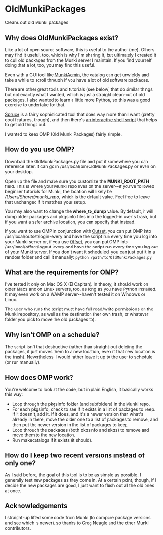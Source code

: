 # OldMunkiPackages
Cleans out old Munki packages

## Why does OldMunkiPackages exist?
Like a lot of open source software, this is useful to the author (me). Others may find it useful, too, which is why I'm sharing it, but ultimately I created it to cull old packages from the [Munki](https://github.com/munki/munki/wiki) server I maintain. If you find yourself doing that a lot, too, you may find this useful.

Even with a GUI tool like [MunkiAdmin](https://github.com/hjuutilainen/munkiadmin), the catalog can get unwieldy and take a while to scroll through if you have a lot of old software packages.

There are other great tools and tutorials (see below) that do similar things but not exactly what I wanted, which is just a straight clean-out of old packages. I also wanted to learn a little more Python, so this was a good exercise to undertake for that.

[Spruce](https://github.com/sheagcraig/Spruce-for-Munki) is a fairly sophisticated tool that does way more than I want (pretty cool features, though), and then there's [an interactive shell script](https://grpugh.wordpress.com/2015/04/24/munki-how-to-remove-cruft/) that helps to get old things out.

I wanted to keep OMP (Old Munki Packages) fairly simple.

## How do you use OMP?
Download the OldMunkiPackages.py file and put it somewhere you can reference later. It can go in /usr/local/bin/OldMunkiPackages.py or even on your desktop.

Open up the file and make sure you customize the **MUNKI_ROOT_PATH** field. This is where your Munki repo lives on the server--if you've followed beginner tutorials for Munki, the location will likely be */Users/Shared/munki_repo*, which is the default value. Feel free to leave that unchanged if it matches your setup.

You may also want to change the **where_to_dump** value. By default, it will dump older packages and pkgsinfo files into the logged-in user's trash, but if you want a safer archive location, you can specify that instead.

If you want to use OMP in conjunction with [Outset](https://github.com/chilcote/outset), you can put OMP into /usr/local/outset/login-every and have the script run every time you log into your Munki server or, if you use [Offset](https://github.com/aysiu/offset), you can put OMP into /usr/local/offset/logout-every and have the script run every time you log out of your Munki server. If you don't want it scheduled, you can just put it in a random folder and call it manually:
```python /path/to/OldMunkiPackages.py```

## What are the requirements for OMP?
I've tested it only on Mac OS X (El Capitan). In theory, it should work on older Macs and on Linux servers, too, as long as you have Python installed. It may even work on a WAMP server--haven't tested it on Windows or Linux.

The user who runs the script must have full read/write permissions on the Munki repository, as well as the destination (her own trash, or whatever folder you pick to move the old packages to).

## Why isn't OMP on a schedule?
The script isn't that destructive (rather than straight-out deleting the packages, it just moves them to a new location, even if that new location is the trash). Nevertheless, I would rather leave it up to the user to schedule (or run manually).

## How does OMP work?
You're welcome to look at the code, but in plain English, it basically works this way:
* Loop through the pkgsinfo folder (and subfolders) in the Munki repo.
* For each pkgsinfo, check to see if it exists in a list of packages to keep. If it doesn't, add it. If it does, and it's a newer version than what's already in there, move the older one to a list of packages to remove, and then put the newer version in the list of packages to keep.
* Loop through the packages (both pkgsinfo and pkgs) to remove and move them to the new location.
* Run makecatalogs if it exists (it should).

## How do I keep two recent versions instead of only one?
As I said before, the goal of this tool is to be as simple as possible. I generally test new packages as they come in. At a certain point, though, if I decide the new packages are good, I just want to flush out all the old ones at once.

## Acknowledgements
I straight-up lifted some code from Munki (to compare package versions and see which is newer), so thanks to Greg Neagle and the other Munki contributors.
